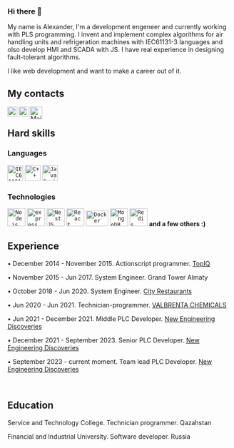 ### Hi there 👋

My name is Alexander, I'm a development engeneer and currently working with PLS programming. 
I invent and implement complex algorithms for air handling units and refrigeration machines with IEC61131-3 languages and olso develop HMI and SCADA with JS.
I have real experience in designing fault-tolerant algorithms. 

I like web development and want to make a career out of it.


<h2> My contacts </h2>
<a href="https://t.me/a13kon">
  <img align="left" alt="Telegram" width="22px" src="https://upload.wikimedia.org/wikipedia/commons/thumb/8/83/Telegram_2019_Logo.svg/1920px-Telegram_2019_Logo.svg.png" />
</a>
<a href="https://discord.gg/a13kon">
  <img align="left" alt="Discord" width="22px" src="https://brandslogos.com/wp-content/uploads/images/discord-logo-vector.svg" />
</a>
<a href="mailto:a13kon@yandex.ru">
  <img align="left" alt="Mail" width="28px" src="https://upload.wikimedia.org/wikipedia/commons/5/55/Yandex_Mail_icon.svg" />
</a>

<br/>

<h2>Hard skills</h2>
<h3>Languages</h3>

<code><img height="35" alt="IEC61131-3" title="IEC61131-3" src="https://upload.wikimedia.org/wikipedia/commons/3/3e/International_Electrotechnical_Commission_Logo.svg"></code>
<code><img height="35" alt="C++" title="C++" src="https://upload.wikimedia.org/wikipedia/commons/3/32/C%2B%2B_logo.png"></code>
<code><img height="35" alt="JavaScript" title="JavaScript" src="https://iconape.com/wp-content/files/rj/371212/svg/371212.svg"></code>

<h3>Technologies</h3>

<code><img height="40" alt="Node.js" title="Node.js" src="https://iconape.com/wp-content/png_logo_vector/nodejs.png"></code>
<code><img height="40" alt="express" title="express" src="https://adware-technologies.s3.amazonaws.com/uploads/technology/thumbnail/20/express-js.png"></code>
<code><img height="40" alt="NestJS" title="NestJS" src="https://iconape.com/wp-content/files/kr/371166/svg/371166.svg"></code>
<code><img height="40" alt="React" title="React" src="https://iconape.com/wp-content/files/ec/371378/svg/371378.svg"></code>
<code><img height="35px" width="50px" alt="Docker" title="Docker" src="https://iconape.com/wp-content/files/fr/370801/svg/docker-icon-logo-icon-png-svg.png"></code>
<code><img height="40" alt="MongoDB" title="MongoDB" src="https://iconape.com/wp-content/png_logo_vector/cib-mongodb.png"></code>
<code><img height="40" alt="Redis" title="Redis" src="https://iconape.com/wp-content/files/ow/371389/svg/371389.svg"></code>
    **and a few others :)**
<br/>

<h2>Experience</h2>
<p> &bull; December 2014 - November 2015. Actionscript programmer.  <a href="https://topiq.kz/ru/">TopIQ</a></p>
<p> &bull; November 2015 - Jun 2017. System Engineer.  <a>Grand Tower Almaty</a></p>
<p> &bull; October 2018 - Jun 2020. System Engineer.  <a href="https://cityrst.ru/">City Restaurants</a></p>
<p> &bull; Jun 2020 - Jun 2021. Technician-programmer.  <a href="https://valbrenta.ru/">VALBRENTA CHEMICALS</a></p>
<p> &bull; Jun 2021 - December 2021. Middle PLC Developer.  <a href="https://air-ned.com/">New Engineering Discoveries</a></p>
<p> &bull; December 2021 - September 2023. Senior PLC Developer.  <a href="https://air-ned.com/">New Engineering Discoveries</a></p>
<p> &bull; September 2023 - current moment. Team lead PLC Developer.  <a href="https://air-ned.com/">New Engineering Discoveries</a></p>

<br/>

<h2>Education</h2>
<p>Service and Technology College. Technician programmer. Qazahstan</p>
<p>Financial and Industrial University. Software developer. Russia</p>





